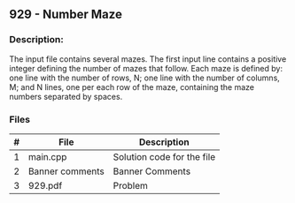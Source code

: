 ## 929 - Number Maze
### Description: 

The input file contains several mazes. The first input line contains a positive integer defining the number
of mazes that follow. Each maze is defined by: one line with the number of rows, N; one line with
the number of columns, M; and N lines, one per each row of the maze, containing the maze numbers
separated by spaces.


### Files

|   #   | File            | Description                                        |
| :---: | --------------- | -------------------------------------------------- |
|   1   | main.cpp         |Solution code for the file     |
|   2   |Banner comments |Banner Comments |
|   3   |929.pdf |Problem |

